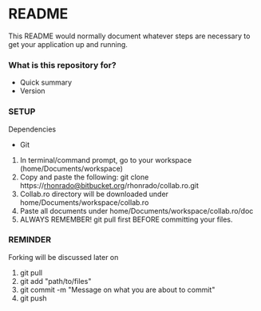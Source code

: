 # README #

This README would normally document whatever steps are necessary to get your application up and running.

### What is this repository for? ###

* Quick summary
* Version

### SETUP ###
Dependencies
  - Git

1. In terminal/command prompt, go to your workspace (home/Documents/workspace)
2. Copy and paste the following: git clone https://rhonrado@bitbucket.org/rhonrado/collab.ro.git
3. Collab.ro directory will be downloaded under home/Documents/workspace/collab.ro
4. Paste all documents under home/Documents/workspace/collab.ro/doc
5. ALWAYS REMEMBER! git pull first BEFORE committing your files.

### REMINDER ### 
Forking will be discussed later on
1. git pull
2. git add "path/to/files"
3. git commit -m "Message on what you are about to commit"
4. git push